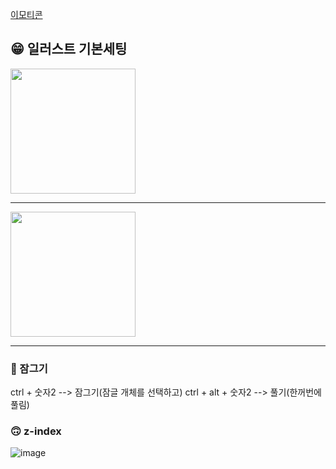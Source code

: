 [이모티콘](https://emojipedia.org/)

## 😁 일러스트 기본세팅 

<img src="https://user-images.githubusercontent.com/129016977/230839415-d6c52134-5dee-4499-8e89-cff7d54ae696.png" width="200">

---------------------------

<img src="https://user-images.githubusercontent.com/129016977/230839513-4e9eaa76-37e1-473b-bae9-a41a6ac7cddc.png" width="200">

------------------------------

### 🤔 잠그기
ctrl + 숫자2 --> 잠그기(잠글 개체를 선택하고)
ctrl + alt + 숫자2 --> 풀기(한꺼번에 풀림)

### 🙃 z-index

![image](https://user-images.githubusercontent.com/129016977/230842248-a300d9dc-3ec4-463b-ab5d-9079da0c6d77.png)
